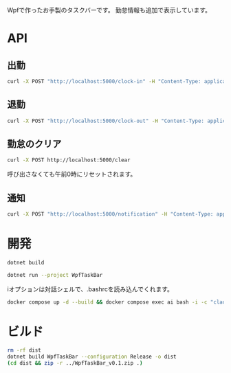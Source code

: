 Wpfで作ったお手製のタスクバーです。
勤怠情報も追加で表示しています。

# API

## 出勤

```sh
curl -X POST "http://localhost:5000/clock-in" -H "Content-Type: application/json" -d "{\"date\": \"2025-06-04T09:55:00\"}"
```

## 退勤

```sh
curl -X POST "http://localhost:5000/clock-out" -H "Content-Type: application/json" -d "{\"date\": \"2025-06-04T19:34:00\"}"
```

## 勤怠のクリア

```sh
curl -X POST http://localhost:5000/clear
```

呼び出さなくても午前0時にリセットされます。

## 通知

```sh
curl -X POST "http://localhost:5000/notification" -H "Content-Type: application/json" -d "{\"title\": \"通知タイトル\", \"message\": \"通知内容\"}"
```

# 開発

```sh
dotnet build
```

```sh
dotnet run --project WpfTaskBar
```

iオプションは対話シェルで、.bashrcを読み込んでくれます。
```sh
docker compose up -d --build && docker compose exec ai bash -i -c "claude -c"
```

# ビルド

```sh
rm -rf dist
dotnet build WpfTaskBar --configuration Release -o dist
(cd dist && zip -r ../WpfTaskBar_v0.1.zip .)
```
